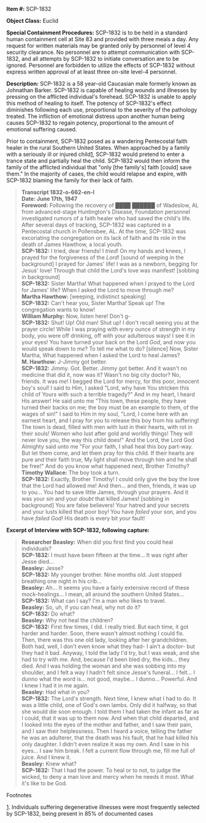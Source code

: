 **Item #:** SCP-1832

**Object Class:** Euclid

**Special Containment Procedures:** SCP-1832 is to be held in a standard human containment cell at Site 83 and provided with three meals a day. Any request for written materials may be granted only by personnel of level 4 security clearance. No personnel are to attempt communication with SCP-1832, and all attempts by SCP-1832 to initiate conversation are to be ignored. Personnel are forbidden to utilize the effects of SCP-1832 without express written approval of at least three on-site level-4 personnel.

**Description:** SCP-1832 is a 58 year-old Caucasian male formerly known as Johnathan Barker. SCP-1832 is capable of healing wounds and illnesses by pressing on the afflicted individual's forehead. SCP-1832 is unable to apply this method of healing to itself. The potency of SCP-1832's effect diminishes following each use, proportional to the severity of the pathology treated. The infliction of emotional distress upon another human being causes SCP-1832 to regain potency, proportional to the amount of emotional suffering caused.

Prior to containment, SCP-1832 posed as a wandering Pentecostal faith healer in the rural Southern United States. When approached by a family with a seriously ill or injured child[1](javascript:;), SCP-1832 would pretend to enter a trance state and partially heal the child. SCP-1832 would then inform the family of the afflicted individual that "only \[the family's\] faith \[could\] save them." In the majority of cases, the child would relapse and expire, with SCP-1832 blaming the family for their lack of faith.

> **Transcript 1832-o-662-en-I**  
> **Date: June 17th, 1947**  
> **Foreword:** Following the recovery of ████ ██████ of Wadeslow, AL from advanced-stage Huntington's Disease, Foundation personnel investigated rumors of a faith healer who had saved the child's life. After several days of tracking, SCP-1832 was captured in a Pentecostal church in Pollensbee, AL. At the time, SCP-1832 was excoriating the congregation on its lack of faith and its role in the death of James Hawthow, a local youth.  
> **SCP-1832:** I tried, dear friends! I _tried_! On my hands and knees, I prayed for the forgiveness of the _Lord_! \[sound of weeping in the background\] I prayed for James' life! I was as a newborn, begging for Jesus' love! Through that child the Lord's love was manifest! \[sobbing in background\]  
> **SCP-1832:** Sister Martha! What happened when I prayed to the Lord for James' life? When I asked the Lord to move through me?  
> **Martha Hawthow:** \[weeping, indistinct speaking\]  
> **SCP-1832:** Can't hear you, Sister Martha! Speak up! The congregation wants to know!  
> **William Murphy:** Now, listen here! Don't g-  
> **SCP-1832:** Shut! Up! Old man! Shut up! I don't recall seeing you at the prayer circle! While I was praying with every ounce of strength in my body, you were off drinking, off with your adulterous ways! I see it in your eyes! You have turned your back on the Lord _God_, and now you would speak down to _me_? To tell _me_ what to do? \[silence\] Now, Sister Martha, What happened when I asked the Lord to heal James?  
> **M. Hawthow:** J-Jimmy got better.  
> **SCP-1832:** Jimmy. Got. Better. Jimmy got better. And it wasn't no medicine that did it, now was it? Wasn't no big city doctor? No, friends. It was _me_! I begged the Lord for mercy, for this poor, innocent boy's soul! I said to Him, I asked "Lord, why have You stricken this child of Yours with such a terrible tragedy?" And in my heart, I heard His answer! He said unto me "This town, these people, they have turned their backs on me; the boy must be an example to them, of the wages of sin!" I said to Him in my soul, "Lord, I come here with an earnest heart, and I pray for you to release this boy from his suffering! The town is dead, filled with men with lust in their hearts, with rot in their souls! Women who lust after gold and worldly things! They will never love you, the way this child does!" And the Lord, the Lord God Almighty said unto me "For your faith, I shall heal this boy part-way. But let them come, and let them pray for this child. If their hearts are pure and their faith true, My light shall move through him and he shall be free!" And do you know what happened next, Brother Timothy?  
> **Timothy Wallace:** The boy took a turn.  
> **SCP-1832:** Exactly, Brother Timothy! I could only give the boy the love that the Lord had allowed me! And then… and then, friends, it was up to you… You had to save little James, through your prayers. And it was your _sin_ and your _doubt_ that killed James! \[sobbing in background\] You are false believers! Your hatred and your secrets and your lusts killed that poor boy! You have _failed_ your son, and you have _failed_ _God_! His death is every bit _your_ fault!

**Excerpt of Interview with SCP-1832, following capture:**

> **Researcher Beasley:** When did you first find you could heal individuals?  
> **SCP-1832:** I must have been fifteen at the time… It was right after Jesse died…  
> **Beasley:** Jesse?  
> **SCP-1832:** My younger brother. Nine months old. Just stopped breathing one night in his crib…  
> **Beasley:** Ah… It seems you have a fairly extensive record of these mock-healings… I mean, all around the southern United States…  
> **SCP-1832:** What can I say? I'm a man who likes to travel.  
> **Beasley:** So, uh, if you can heal, why not do it?  
> **SCP-1832:** Do what?  
> **Beasley:** Why not heal the children?  
> **SCP-1832:** First few times, I did. I really tried. But each time, it got harder and harder. Soon, there wasn't almost nothing I could fix. Then, there was this one old lady, looking after her grandchildren. Both had, well, I don't even know what they had- I ain't a doctor- but they had it bad. Anyway, I told the lady I'd try, but I was weak, and she had to try with me. And, because I'd been bled dry, the kids… they died. And I was holding the woman and she was sobbing into my shoulder, and I felt a way I hadn't felt since Jesse's funeral… I felt… I dunno what the word is… not good, maybe… I dunno… Powerful. And I knew I had it in me again.  
> **Beasley:** Had what in you?  
> **SCP-1832:** The Lord's strength. Next time, I knew what I had to do. It was a little child, one of God's own lambs. Only did it halfway, so that she would die soon enough. I told them I had taken the infant as far as I could, that it was up to them now. And when that child departed, and I looked into the eyes of the mother and father, and I saw their pain, and I saw their helplessness. Then I heard a voice, telling the father he was an adulterer, that the death was his fault, that he had killed his only daughter. I didn't even realize it was my own. And I saw in his eyes… I saw him break. I felt a current flow through me, fill me full of juice. And I knew it.  
> **Beasley:** Knew what?  
> **SCP-1832:** That I had the power. To heal or to not, to judge the wicked, to deny a man love and mercy when he needs it most. What it's like to be God.

Footnotes

[1](javascript:;). Individuals suffering degenerative illnesses were most frequently selected by SCP-1832, being present in 85% of documented cases